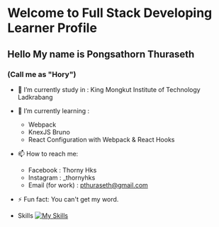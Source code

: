 # **Welcome to Full Stack Developing Learner Profile**
## Hello My name is Pongsathorn Thuraseth
### (Call me as "Hory")

- 🔭 I’m currently study in : King Mongkut Institute of Technology Ladkrabang
- 🌱 I’m currently learning :
  - Webpack
  - KnexJS Bruno
  - React Configuration with Webpack & React Hooks
- 📫 How to reach me: 
  - Facebook : Thorny Hks
  - Instagram : _thornyhks
  - Email (for work) : pthuraseth@gmail.com
  
- ⚡ Fun fact: You can't get my word.

- Skills
[![My Skills](https://skillicons.dev/icons?i=js,html,css,wasm)](https://skillicons.dev)
